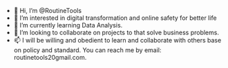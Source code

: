 - 👋 Hi, I’m @RoutineTools
- 👀 I’m interested in digital transformation and online safety for better life
- 🌱 I’m currently learning Data Analysis.
- 💞️ I’m looking to collaborate on projects to that solve business problems.
- 📫 I will be willing and obedient to learn and collaborate with others base on policy and standard.
You can reach me by email: routinetools20gmail.com. 
<!---
RoutineTools/RoutineTools is a ✨ special ✨ repository because its `README.md` (this file) appears on your GitHub profile.
You can click the Preview link to take a look at your changes.
--->
